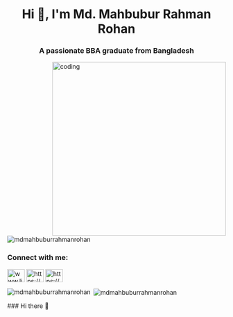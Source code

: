 <h1 align="center">Hi 👋, I'm Md. Mahbubur Rahman Rohan</h1>
<h3 align="center">A passionate BBA graduate from Bangladesh</h3>

<img align="right" alt="coding" width="400" src="https://media.giphy.com/media/cJFQJzZxFMhONxDTnt/giphy.gif">

<p align="left"> <img src="https://komarev.com/ghpvc/?username=mdmahbuburrahmanrohan&label=Profile%20views&color=0e75b6&style=flat" alt="mdmahbuburrahmanrohan" /> </p>

<h3 align="left">Connect with me:</h3>
<p align="left">
<a href="https://linkedin.com/in/www.linkedin.com/in/ md-mahbubur-rahman-rohan" target="blank"><img align="center" src="https://raw.githubusercontent.com/rahuldkjain/github-profile-readme-generator/master/src/images/icons/Social/linked-in-alt.svg" alt="www.linkedin.com/in/ md-mahbubur-rahman-rohan" height="30" width="40" /></a>
<a href="https://fb.com/https://www.facebook.com/mahbub.r.rahman.5059/" target="blank"><img align="center" src="https://raw.githubusercontent.com/rahuldkjain/github-profile-readme-generator/master/src/images/icons/Social/facebook.svg" alt="https://www.facebook.com/mahbub.r.rahman.5059/" height="30" width="40" /></a>
<a href="https://www.youtube.com/c/https://youtube.com/@md.mahabuburrhamanrohan8738" target="blank"><img align="center" src="https://raw.githubusercontent.com/rahuldkjain/github-profile-readme-generator/master/src/images/icons/Social/youtube.svg" alt="https://youtube.com/@md.mahabuburrhamanrohan8738" height="30" width="40" /></a>
</p>

<p><img align="left" src="https://github-readme-stats.vercel.app/api/top-langs?username=mdmahbuburrahmanrohan&show_icons=true&locale=en&layout=compact" alt="mdmahbuburrahmanrohan" /></p>

<p>&nbsp;<img align="center" src="https://github-readme-stats.vercel.app/api?username=mdmahbuburrahmanrohan&show_icons=true&locale=en" alt="mdmahbuburrahmanrohan" /></p>
### Hi there 👋

<!--
**MdMahbuburRahmanRohan/MdMahbuburRahmanRohan** is a ✨ _special_ ✨ repository because its `README.md` (this file) appears on your GitHub profile.

Here are some ideas to get you started:

- 🔭 I’m currently working on ...
- 🌱 I’m currently learning ...
- 👯 I’m looking to collaborate on ...
- 🤔 I’m looking for help with ...
- 💬 Ask me about ...
- 📫 How to reach me: ...
- 😄 Pronouns: ...
- ⚡ Fun fact: ...
-->
